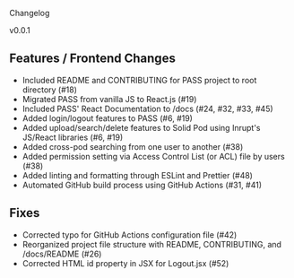 Changelog

v0.0.1

## Features / Frontend Changes

- Included README and CONTRIBUTING for PASS project to root directory (#18)
- Migrated PASS from vanilla JS to React.js (#19)
- Included PASS' React Documentation to /docs (#24, #32, #33, #45)
- Added login/logout features to PASS (#6, #19)
- Added upload/search/delete features to Solid Pod using Inrupt's JS/React libraries (#6, #19)
- Added cross-pod searching from one user to another (#38)
- Added permission setting via Access Control List (or ACL) file by users (#38)
- Added linting and formatting through ESLint and Prettier (#48)
- Automated GitHub build process using GitHub Actions (#31, #41)

## Fixes

- Corrected typo for GitHub Actions configuration file (#42)
- Reorganized project file structure with README, CONTRIBUTING, and /docs/README (#26)
- Corrected HTML id property in JSX for Logout.jsx (#52)
